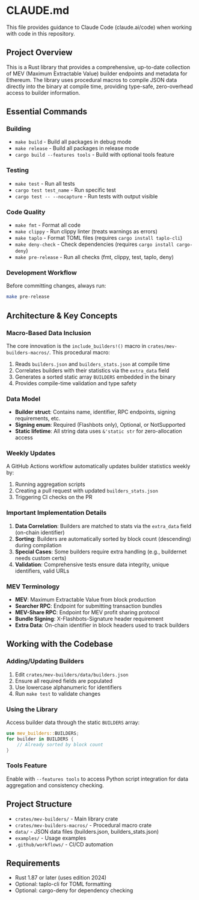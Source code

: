 # CLAUDE.md

This file provides guidance to Claude Code (claude.ai/code) when working with code in this repository.

## Project Overview

This is a Rust library that provides a comprehensive, up-to-date collection of MEV (Maximum Extractable Value) builder endpoints and metadata for Ethereum. The library uses procedural macros to compile JSON data directly into the binary at compile time, providing type-safe, zero-overhead access to builder information.

## Essential Commands

### Building
- `make build` - Build all packages in debug mode
- `make release` - Build all packages in release mode
- `cargo build --features tools` - Build with optional tools feature

### Testing
- `make test` - Run all tests
- `cargo test test_name` - Run specific test
- `cargo test -- --nocapture` - Run tests with output visible

### Code Quality
- `make fmt` - Format all code
- `make clippy` - Run clippy linter (treats warnings as errors)
- `make taplo` - Format TOML files (requires `cargo install taplo-cli`)
- `make deny-check` - Check dependencies (requires `cargo install cargo-deny`)
- `make pre-release` - Run all checks (fmt, clippy, test, taplo, deny)

### Development Workflow
Before committing changes, always run:
```bash
make pre-release
```

## Architecture & Key Concepts

### Macro-Based Data Inclusion
The core innovation is the `include_builders!()` macro in `crates/mev-builders-macros/`. This procedural macro:
1. Reads `builders.json` and `builders_stats.json` at compile time
2. Correlates builders with their statistics via the `extra_data` field
3. Generates a sorted static array `BUILDERS` embedded in the binary
4. Provides compile-time validation and type safety

### Data Model
- **Builder struct**: Contains name, identifier, RPC endpoints, signing requirements, etc.
- **Signing enum**: Required (Flashbots only), Optional, or NotSupported
- **Static lifetime**: All string data uses `&'static str` for zero-allocation access

### Weekly Updates
A GitHub Actions workflow automatically updates builder statistics weekly by:
1. Running aggregation scripts
2. Creating a pull request with updated `builders_stats.json`
3. Triggering CI checks on the PR

### Important Implementation Details

1. **Data Correlation**: Builders are matched to stats via the `extra_data` field (on-chain identifier)
2. **Sorting**: Builders are automatically sorted by block count (descending) during compilation
3. **Special Cases**: Some builders require extra handling (e.g., buildernet needs custom certs)
4. **Validation**: Comprehensive tests ensure data integrity, unique identifiers, valid URLs

### MEV Terminology
- **MEV**: Maximum Extractable Value from block production
- **Searcher RPC**: Endpoint for submitting transaction bundles
- **MEV-Share RPC**: Endpoint for MEV profit sharing protocol
- **Bundle Signing**: X-Flashbots-Signature header requirement
- **Extra Data**: On-chain identifier in block headers used to track builders

## Working with the Codebase

### Adding/Updating Builders
1. Edit `crates/mev-builders/data/builders.json`
2. Ensure all required fields are populated
3. Use lowercase alphanumeric for identifiers
4. Run `make test` to validate changes

### Using the Library
Access builder data through the static `BUILDERS` array:
```rust
use mev_builders::BUILDERS;
for builder in BUILDERS {
    // Already sorted by block count
}
```

### Tools Feature
Enable with `--features tools` to access Python script integration for data aggregation and consistency checking.

## Project Structure
- `crates/mev-builders/` - Main library crate
- `crates/mev-builders-macros/` - Procedural macro crate
- `data/` - JSON data files (builders.json, builders_stats.json)
- `examples/` - Usage examples
- `.github/workflows/` - CI/CD automation

## Requirements
- Rust 1.87 or later (uses edition 2024)
- Optional: taplo-cli for TOML formatting
- Optional: cargo-deny for dependency checking